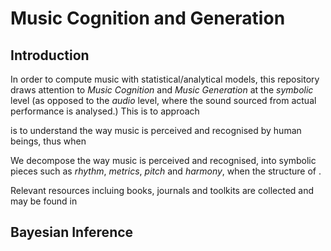 Music Cognition and Generation
==============================

## Introduction

In order to compute music with statistical/analytical models, this repository draws attention to *Music Cognition* and *Music Generation* at the *symbolic* level (as opposed to the *audio* level, where the sound sourced from actual performance is analysed.) This is to approach 

is to understand the way music is perceived and recognised by human beings, thus when 

We decompose the way music is perceived and recognised, into symbolic pieces such as *rhythm*, *metrics*, *pitch* and *harmony*,  when the structure of .

Relevant resources incluing books, journals and toolkits are collected and may be found in 

## Bayesian Inference

